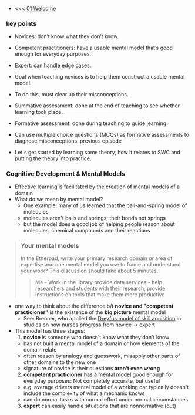 * <<< [01 Welcome](01-welcome)

### key points

* Novices: don’t know what they don’t know.
* Competent practitioners: have a usable mental model that’s good enough for everyday purposes.
* Expert: can handle edge cases.
* Goal when teaching novices is to help them construct a usable mental model.
* To do this, must clear up their misconceptions.
* Summative assessment: done at the end of teaching to see whether learning took place.
* Formative assessment: done during teaching to guide learning.
* Can use multiple choice questions (MCQs) as formative assessments to diagnose misconceptions.
previous episode


* Let's get started by learning some theory, how it relates to SWC and putting the theory into practice.

### Cognitive Development & Mental Models

* Effective learning is facilitated by the creation of mental models of a domain
* What do we mean by mental model?
  * One example: many of us learned that the ball-and-spring model of  molecules
  * molecules aren't balls and springs; their bonds not springs
  * but the model does a good job of helping people reason about molecules, chemical compounds and their reactions

>### Your mental models
>In the Etherpad, write your primary research domain or area of expertise and one mental model you use to frame and understand your work? This discussion should take about 5 minutes.
>> Me - Work in the library provide data services - help researchers and students with their research, provide instructions on tools that make them more productive

* one way to think about the difference b/t **novice and "competent practicioner"** is the existence of the **big picture** mental model
  * See: Brenner, who applied the [Dreyfus model of skill aquisition](https://en.wikipedia.org/wiki/Dreyfus_model_of_skill_acquisition) in studies on how nurses progress from novice -> expert
* This model has three stages:
  1. **novice** is someone who doesn't know what they don't know
    * has not built a mental model of a domain or how elements of the domain relate
    * often reason by analogy and guesswork, misapply other parts of other domains to the new one
    * signature of novice is their questions **aren't even wrong**
  2. **competent practicioner** has a mental model good enough for everyday purposes: Not completely accurate, but useful
    * e.g. average drivers mental model of a working car typically doesn't include the complexity of what a mechanic knows
    * can do normal tasks with normal effort under normal circumstances
  3. **expert** can easily handle situations that are nonnormative (out)
